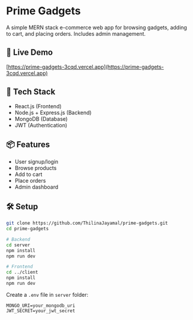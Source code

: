 # Prime Gadgets

A simple MERN stack e-commerce web app for browsing gadgets, adding to cart, and placing orders. Includes admin management.

## 🔗 Live Demo

[https://prime-gadgets-3cqd.vercel.app](https://prime-gadgets-3cqd.vercel.app)

## 🚀 Tech Stack

- React.js (Frontend)
- Node.js + Express.js (Backend)
- MongoDB (Database)
- JWT (Authentication)

## 📦 Features

- User signup/login
- Browse products
- Add to cart
- Place orders
- Admin dashboard

## 🛠️ Setup

```bash
git clone https://github.com/ThilinaJayamal/prime-gadgets.git
cd prime-gadgets

# Backend
cd server
npm install
npm run dev

# Frontend
cd ../client
npm install
npm run dev
```

Create a `.env` file in `server` folder:

```
MONGO_URI=your_mongodb_uri
JWT_SECRET=your_jwt_secret
```

